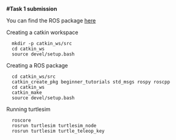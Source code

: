 **#Task 1 submission**

You can find the ROS package [here](https://github.com/Adhi1904/Learn-ROS/tree/main/TASK_1/Data)

Creating a catkin workspace
      
      mkdir -p catkin_ws/src
      cd catkin_ws
      source devel/setup.bash

Creating a ROS package
      
      cd catkin_ws/src  
      catkin_create_pkg beginner_tutorials std_msgs rospy roscpp  
      cd catkin_ws
      catkin_make
      source devel/setup.bash

Running turtlesim
      
      roscore  
      rosrun turtlesim turtlesim_node  
      rosrun turtlesim turtle_teleop_key




